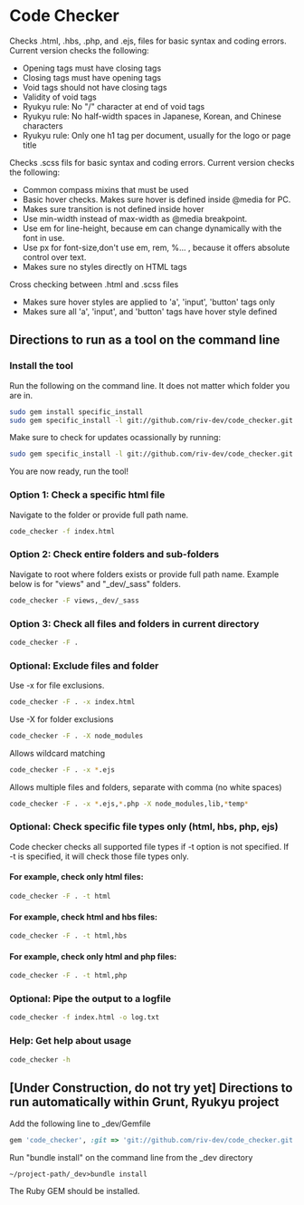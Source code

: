 # Code Checker
Checks .html, .hbs, .php, and .ejs, files for basic syntax and coding errors.  Current version checks the following:
- Opening tags must have closing tags
- Closing tags must have opening tags
- Void tags should not have closing tags
- Validity of void tags
- Ryukyu rule: No "/" character at end of void tags
- Ryukyu rule: No half-width spaces in Japanese, Korean, and Chinese characters
- Ryukyu rule: Only one h1 tag per document, usually for the logo or page title

Checks .scss fils for basic syntax and coding errors.  Current version checks the following:
- Common compass mixins that must be used
- Basic hover checks.  Makes sure hover is defined inside @media for PC.
- Makes sure transition is not defined inside hover
- Use min-width instead of max-width as @media breakpoint.
- Use em for line-height, because em can change dynamically with the font in use.
- Use px for font-size,don't use em, rem, %... , because it offers absolute control over text.
- Makes sure no styles directly on HTML tags

Cross checking between .html and .scss files
- Makes sure hover styles are applied to 'a', 'input', 'button' tags only
- Makes sure all 'a', 'input', and 'button' tags have hover style defined

## Directions to run as a tool on the command line
### Install the tool
Run the following on the command line.  It does not matter which folder you are in.
```bash
sudo gem install specific_install
sudo gem specific_install -l git://github.com/riv-dev/code_checker.git
```

Make sure to check for updates ocassionally by running:
```bash
sudo gem specific_install -l git://github.com/riv-dev/code_checker.git
```

You are now ready, run the tool!

###  Option 1: Check a specific html file
Navigate to the folder or provide full path name.
```bash
code_checker -f index.html
```

### Option 2: Check entire folders and sub-folders
Navigate to root where folders exists or provide full path name. Example below is for "views" and "_dev/_sass" folders.
```bash
code_checker -F views,_dev/_sass
```

### Option 3: Check all files and folders in current directory
```bash
code_checker -F .
```

### Optional: Exclude files and folder
Use -x for file exclusions.
```bash
code_checker -F . -x index.html
```

Use -X for folder exclusions
```bash
code_checker -F . -X node_modules
```

Allows wildcard matching
```bash
code_checker -F . -x *.ejs
```

Allows multiple files and folders, separate with comma (no white spaces)
```bash
code_checker -F . -x *.ejs,*.php -X node_modules,lib,*temp*
```

### Optional: Check specific file types only (html, hbs, php, ejs)
Code checker checks all supported file types if -t option is not specified.
If -t is specified, it will check those file types only.

#### For example, check only html files:
```bash
code_checker -F . -t html
```

#### For example, check html and hbs files:
```bash
code_checker -F . -t html,hbs
```

#### For example, check only html and php files:
```bash
code_checker -F . -t html,php
```

### Optional: Pipe the output to a logfile
```bash
code_checker -f index.html -o log.txt
```

### Help: Get help about usage
```bash
code_checker -h
```

## [Under Construction, do not try yet] Directions to run automatically within Grunt, Ryukyu project
Add the following line to _dev/Gemfile
```ruby
gem 'code_checker', :git => 'git://github.com/riv-dev/code_checker.git'
```

Run "bundle install" on the command line from the _dev directory
```
~/project-path/_dev>bundle install
```

The Ruby GEM should be installed.
